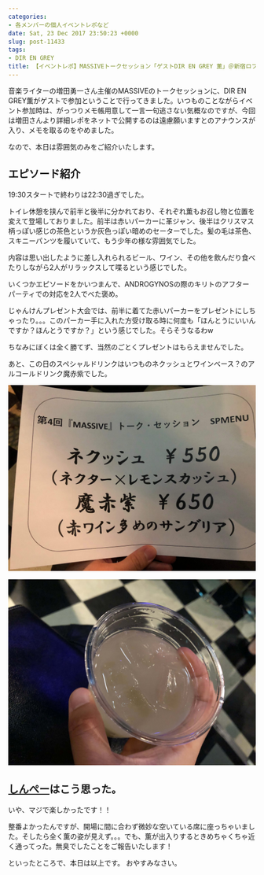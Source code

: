 ```yaml
---
categories:
- 各メンバーの個人イベントレポなど
date: Sat, 23 Dec 2017 23:50:23 +0000
slug: post-11433
tags:
- DIR EN GREY
title: 【イベントレポ】MASSIVEトークセッション「ゲストDIR EN GREY 薫」＠新宿ロフトプラスワン
---
```


音楽ライターの増田勇一さん主催のMASSIVEのトークセッションに、DIR EN GREY薫がゲストで参加ということで行ってきました。いつものことながらイベント参加時は、がっつりメモ帳用意して一言一句逃さない気概なのですが、今回は増田さんより詳細レポをネットで公開するのは遠慮願いますとのアナウンスが入り、メモを取るのをやめました。

なので、本日は雰囲気のみをご紹介いたします。

<!--more-->

<h2>エピソード紹介</h2>

19:30スタートで終わりは22:30過ぎでした。

トイレ休憩を挟んで前半と後半に分かれており、それぞれ薫もお召し物と位置を変えて登場しておりました。前半は赤いパーカーに革ジャン、後半はクリスマス柄っぽい感じの茶色というか灰色っぽい暗めのセーターでした。髪の毛は茶色、スキニーパンツを履いていて、もう少年の様な雰囲気でした。

内容は思い出したように差し入れられるビール、ワイン、その他を飲んだり食べたりしながら2人がリラックスして喋るという感じでした。

いくつかエピソードをかいつまんで、ANDROGYNOSの際のキリトのアフターパーティでの対応を2人でべた褒め。

じゃんけんプレゼント大会では、前半に着てた赤いパーカーをプレゼントにしちゃったり。。。このパーカー手に入れた方受け取る時に何度も「ほんとうにいいんですか？ほんとうですか？」という感じでした。そらそうなるわw

ちなみにぼくは全く勝てず、当然のごとくプレゼントはもらえませんでした。

あと、この日のスペシャルドリンクはいつものネクッシュとワインベース？のアルコールドリンク魔赤紫でした。

![](images/68AC1C00-D246-42B9-A5AE-085C38DC3354.jpeg)

![](images/35328A4C-5839-4D35-A933-A8A266631FE1.jpeg)

<h2><a href="https://twitter.com/s_s_p_y">しんぺー</a>はこう思った。</h2>

いや、マジで楽しかったです！！

整番よかったんですが、開場に間に合わず微妙な空いている席に座っちゃいました。そしたら全く薫の姿が見えず。。。でも、薫が出入りするときめちゃくちゃ近く通ってった。無臭でしたことをご報告いたします！

といったところで、本日は以上です。
おやすみなさい。